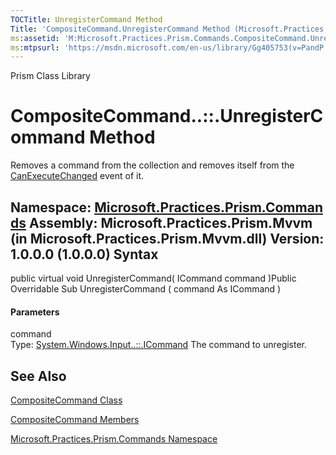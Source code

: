 ```yaml
---
TOCTitle: UnregisterCommand Method
Title: 'CompositeCommand.UnregisterCommand Method (Microsoft.Practices.Prism.Commands)'
ms:assetid: 'M:Microsoft.Practices.Prism.Commands.CompositeCommand.UnregisterCommand(System.Windows.Input.ICommand)'
ms:mtpsurl: 'https://msdn.microsoft.com/en-us/library/Gg405753(v=PandP.50)'
---
```


Prism Class Library

CompositeCommand..::.UnregisterCommand Method
=============================================

Removes a command from the collection and removes itself from the [CanExecuteChanged](http://msdn2.microsoft.com/en-us/library/ms523106) event of it.

**Namespace:** [Microsoft.Practices.Prism.Commands](https://msdn.microsoft.com/n:microsoft.practices.prism.commands)
**Assembly:** Microsoft.Practices.Prism.Mvvm (in Microsoft.Practices.Prism.Mvvm.dll) Version: 1.0.0.0 (1.0.0.0)
Syntax
------

<span id="syntaxToggle"></span>public virtual void UnregisterCommand( ICommand command )Public Overridable Sub UnregisterCommand ( command As ICommand )
#### Parameters

command  
Type: [System.Windows.Input..::.ICommand](http://msdn2.microsoft.com/en-us/library/ms616869)
The command to unregister.

See Also
--------

<span id="seeAlsoToggle"></span>
[CompositeCommand Class](https://msdn.microsoft.com/t:microsoft.practices.prism.commands.compositecommand)

[CompositeCommand Members](https://msdn.microsoft.com/allmembers.t:microsoft.practices.prism.commands.compositecommand)

[Microsoft.Practices.Prism.Commands Namespace](https://msdn.microsoft.com/n:microsoft.practices.prism.commands)
